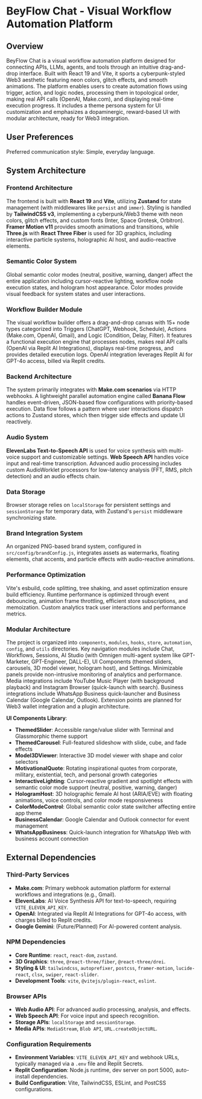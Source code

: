 # BeyFlow Chat - Visual Workflow Automation Platform

## Overview
BeyFlow Chat is a visual workflow automation platform designed for connecting APIs, LLMs, agents, and tools through an intuitive drag-and-drop interface. Built with React 19 and Vite, it sports a cyberpunk-styled Web3 aesthetic featuring neon colors, glitch effects, and smooth animations. The platform enables users to create automation flows using trigger, action, and logic nodes, processing them in topological order, making real API calls (OpenAI, Make.com), and displaying real-time execution progress. It includes a theme persona system for UI customization and emphasizes a dopaminergic, reward-based UI with modular architecture, ready for Web3 integration.

## User Preferences
Preferred communication style: Simple, everyday language.

## System Architecture

### Frontend Architecture
The frontend is built with **React 19** and **Vite**, utilizing **Zustand** for state management (with middlewares like `persist` and `immer`). Styling is handled by **TailwindCSS v3**, implementing a cyberpunk/Web3 theme with neon colors, glitch effects, and custom fonts (Inter, Space Grotesk, Orbitron). **Framer Motion v11** provides smooth animations and transitions, while **Three.js** with **React Three Fiber** is used for 3D graphics, including interactive particle systems, holographic AI host, and audio-reactive elements.

### Semantic Color System
Global semantic color modes (neutral, positive, warning, danger) affect the entire application including cursor-reactive lighting, workflow node execution states, and hologram host appearance. Color modes provide visual feedback for system states and user interactions.

### Workflow Builder Module
The visual workflow builder offers a drag-and-drop canvas with 15+ node types categorized into Triggers (ChatGPT, Webhook, Schedule), Actions (Make.com, OpenAI, Gmail), and Logic (Condition, Delay, Filter). It features a functional execution engine that processes nodes, makes real API calls (OpenAI via Replit AI Integrations), displays real-time progress, and provides detailed execution logs. OpenAI integration leverages Replit AI for GPT-4o access, billed via Replit credits.

### Backend Architecture
The system primarily integrates with **Make.com scenarios** via HTTP webhooks. A lightweight parallel automation engine called **Banana Flow** handles event-driven, JSON-based flow configurations with priority-based execution. Data flow follows a pattern where user interactions dispatch actions to Zustand stores, which then trigger side effects and update UI reactively.

### Audio System
**ElevenLabs Text-to-Speech API** is used for voice synthesis with multi-voice support and customizable settings. **Web Speech API** handles voice input and real-time transcription. Advanced audio processing includes custom AudioWorklet processors for low-latency analysis (FFT, RMS, pitch detection) and an audio effects chain.

### Data Storage
Browser storage relies on `localStorage` for persistent settings and `sessionStorage` for temporary data, with Zustand's `persist` middleware synchronizing state.

### Brand Integration System
An organized PNG-based brand system, configured in `src/config/brandConfig.js`, integrates assets as watermarks, floating elements, chat accents, and particle effects with audio-reactive animations.

### Performance Optimization
Vite's esbuild, code splitting, tree shaking, and asset optimization ensure build efficiency. Runtime performance is optimized through event debouncing, animation frame throttling, efficient store subscriptions, and memoization. Custom analytics track user interactions and performance metrics.

### Modular Architecture
The project is organized into `components`, `modules`, `hooks`, `store`, `automation`, `config`, and `utils` directories. Key navigation modules include Chat, Workflows, Sessions, AI Studio (with Omnigen multi-agent system like GPT-Marketer, GPT-Engineer, DALL-E), UI Components (themed sliders, carousels, 3D model viewer, hologram host), and Settings. Minimizable panels provide non-intrusive monitoring of analytics and performance. Media integrations include YouTube Music Player (with background playback) and Instagram Browser (quick-launch with search). Business integrations include WhatsApp Business quick-launcher and Business Calendar (Google Calendar, Outlook). Extension points are planned for Web3 wallet integration and a plugin architecture.

**UI Components Library**: 
- **ThemedSlider**: Accessible range/value slider with Terminal and Glassmorphic theme support
- **ThemedCarousel**: Full-featured slideshow with slide, cube, and fade effects
- **Model3DViewer**: Interactive 3D model viewer with shape and color selectors
- **MotivationalQuote**: Rotating inspirational quotes from corporate, military, existential, tech, and personal growth categories
- **InteractiveLighting**: Cursor-reactive gradient and spotlight effects with semantic color mode support (neutral, positive, warning, danger)
- **HologramHost**: 3D holographic female AI host (ARIA/EVE) with floating animations, voice controls, and color mode responsiveness
- **ColorModeControl**: Global semantic color state switcher affecting entire app theme
- **BusinessCalendar**: Google Calendar and Outlook connector for event management
- **WhatsAppBusiness**: Quick-launch integration for WhatsApp Web with business account connection

## External Dependencies

### Third-Party Services
-   **Make.com**: Primary webhook automation platform for external workflows and integrations (e.g., Gmail).
-   **ElevenLabs**: AI Voice Synthesis API for text-to-speech, requiring `VITE_ELEVEN_API_KEY`.
-   **OpenAI**: Integrated via Replit AI Integrations for GPT-4o access, with charges billed to Replit credits.
-   **Google Gemini**: (Future/Planned) For AI-powered content analysis.

### NPM Dependencies
-   **Core Runtime**: `react`, `react-dom`, `zustand`.
-   **3D Graphics**: `three`, `@react-three/fiber`, `@react-three/drei`.
-   **Styling & UI**: `tailwindcss`, `autoprefixer`, `postcss`, `framer-motion`, `lucide-react`, `clsx`, `swiper`, `react-slider`.
-   **Development Tools**: `vite`, `@vitejs/plugin-react`, `eslint`.

### Browser APIs
-   **Web Audio API**: For advanced audio processing, analysis, and effects.
-   **Web Speech API**: For voice input and speech recognition.
-   **Storage APIs**: `localStorage` and `sessionStorage`.
-   **Media APIs**: `MediaStream`, `Blob API`, `URL.createObjectURL`.

### Configuration Requirements
-   **Environment Variables**: `VITE_ELEVEN_API_KEY` and webhook URLs, typically managed via a `.env` file and Replit Secrets.
-   **Replit Configuration**: Node.js runtime, dev server on port 5000, auto-install dependencies.
-   **Build Configuration**: Vite, TailwindCSS, ESLint, and PostCSS configurations.